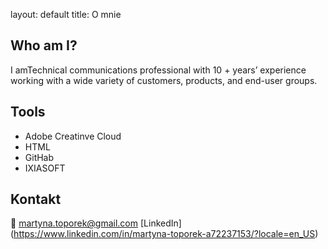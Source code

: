 layout: default
title: O mnie

## Who am I?
I amTechnical communications professional with 10 + years’ experience working with a wide variety of customers, products, and end-user groups. 

## Tools
- Adobe Creatinve Cloud
- HTML
- GitHab
- IXIASOFT

## Kontakt
📨 martyna.toporek@gmail.com
[LinkedIn] (https://www.linkedin.com/in/martyna-toporek-a72237153/?locale=en_US)
